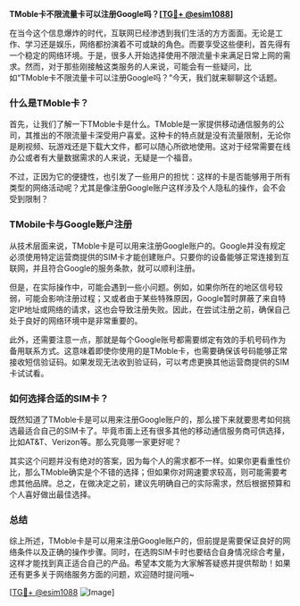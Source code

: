 **TMoble卡不限流量卡可以注册Google吗？[[TG💪+ @esim1088](https://t.me/s/esim1088)]**

在当今这个信息爆炸的时代，互联网已经渗透到我们生活的方方面面。无论是工作、学习还是娱乐，网络都扮演着不可或缺的角色。而要享受这些便利，首先得有一个稳定的网络环境。于是，很多人开始选择使用不限流量卡来满足日常上网的需求。然而，对于那些刚接触这类服务的人来说，可能会有一些疑问，比如“TMoble卡不限流量卡可以注册Google吗？”今天，我们就来聊聊这个话题。

### 什么是TMoble卡？

首先，让我们了解一下TMoble卡是什么。TMoble是一家提供移动通信服务的公司，其推出的不限流量卡深受用户喜爱。这种卡的特点就是没有流量限制，无论你是刷视频、玩游戏还是下载大文件，都可以随心所欲地使用。这对于经常需要在线办公或者有大量数据需求的人来说，无疑是一个福音。

不过，正因为它的便捷性，也引发了一些用户的担忧：这样的卡是否能够用于所有类型的网络活动呢？尤其是像注册Google账户这样涉及个人隐私的操作，会不会受到限制？

### TMobile卡与Google账户注册

从技术层面来说，TMoble卡是可以用来注册Google账户的。Google并没有规定必须使用特定运营商提供的SIM卡才能创建账户。只要你的设备能够正常连接到互联网，并且符合Google的服务条款，就可以顺利注册。

但是，在实际操作中，可能会遇到一些小问题。例如，如果你所在的地区信号较弱，可能会影响注册过程；又或者由于某些特殊原因，Google暂时屏蔽了来自特定IP地址或网络的请求，这也会导致注册失败。因此，在尝试注册之前，确保自己处于良好的网络环境中是非常重要的。

此外，还需要注意一点，那就是每个Google账号都需要绑定有效的手机号码作为备用联系方式。这意味着即使你使用的是TMoble卡，也需要确保该号码能够正常接收短信验证码。如果发现无法收到验证码，可以考虑更换其他运营商提供的SIM卡试试看。

### 如何选择合适的SIM卡？

既然知道了TMoble卡是可以用来注册Google账户的，那么接下来就要思考如何挑选最适合自己的SIM卡了。毕竟市面上还有很多其他的移动通信服务商可供选择，比如AT&T、Verizon等。那么究竟哪一家更好呢？

其实这个问题并没有绝对的答案，因为每个人的需求都不一样。如果你更看重性价比，那么TMoble确实是个不错的选择；但如果你对网速要求较高，则可能需要考虑其他品牌。总之，在做决定之前，建议先明确自己的实际需求，然后根据预算和个人喜好做出最佳选择。

### 总结

综上所述，TMoble卡是可以用来注册Google账户的，但前提是需要保证良好的网络条件以及正确的操作步骤。同时，在选购SIM卡时也要结合自身情况综合考量，这样才能找到真正适合自己的产品。希望本文能为大家解答疑惑并提供帮助！如果还有更多关于网络服务方面的问题，欢迎随时提问哦~

[[TG💪+ @esim1088](https://t.me/s/esim1088) ![Image](https://i.postimg.cc/4NQfJmqS/Snipaste-2025-05-13-00-14-12.png)]